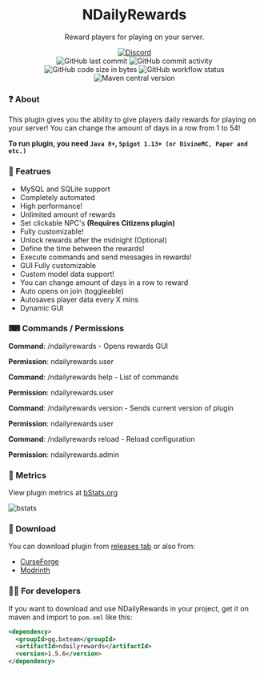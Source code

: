 <h1 align="center">
  NDailyRewards
</h1>

<p align="center">
    Reward players for playing on your server.
</p>

<div align="center">
    <a href="https://discord.gg/p7cxhw7E2M"><img src="https://img.shields.io/discord/931595732752953375?logo=discord&style=for-the-badge" alt="Discord"/></a>
    <br>
    <img src="https://img.shields.io/github/last-commit/BX-Team/NDailyRewards?style=for-the-badge" alt="GitHub last commit"/>
    <img src="https://img.shields.io/github/commit-activity/m/BX-Team/NDailyRewards?style=for-the-badge" alt="GitHub commit activity"/>
    <br>
    <img src="https://img.shields.io/github/languages/code-size/BX-Team/NDailyRewards?style=for-the-badge" alt="GitHub code size in bytes"/>
    <img src="https://img.shields.io/github/workflow/status/BX-Team/NDailyRewards/Java%20CI%20with%20Maven?style=for-the-badge" alt="GitHub workflow status"/>
    <img src="https://img.shields.io/maven-central/v/gq.bxteam/ndailyrewards?style=for-the-badge" alt="Maven central version"/>
</div>

### ❓ About
This plugin gives you the ability to give players daily rewards for playing on your server!
You can change the amount of days in a row from 1 to 54!

**To run plugin, you need `Java 8+`, `Spigot 1.13+ (or DivineMC, Paper and etc.)`**

### 🤖 Featrues
- MySQL and SQLite support
- Completely automated
- High performance!
- Unlimited amount of rewards
- Set clickable NPC's **(Requires Citizens plugin)**
- Fully customizable!
- Unlock rewards after the midnight (Optional)
- Define the time between the rewards!
- Execute commands and send messages in rewards!
- GUI Fully customizable
- Custom model data support!
- You can change amount of days in a row to reward
- Auto opens on join (toggleable)
- Autosaves player data every X mins
- Dynamic GUI

### ⌨ Commands / Permissions

**Command**: /ndailyrewards - Opens rewards GUI

**Permission**: ndailyrewards.user

**Command**: /ndailyrewards help - List of commands

**Permission**: ndailyrewards.user

**Command**: /ndailyrewards version - Sends current version of plugin

**Permission**: ndailyrewards.user

**Command**: /ndailyrewards reload - Reload configuration

**Permission**: ndailyrewards.admin


### 📡 Metrics
View plugin metrics at [bStats.org](https://bstats.org/plugin/bukkit/NDailyRewards/13844)

![bstats](https://bstats.org/signatures/bukkit/NDailyRewards.svg)


### 🔨 Download
You can download plugin from [releases tab](https://github.com/BX-Team/NDailyRewards/releases/latest) or also from:
- [CurseForge](http://curseforge.com/minecraft/bukkit-plugins/ndailyrewards)
- [Modrinth](https://modrinth.com/mod/ndailyrewards)

### 👩‍💻 For developers
If you want to download and use NDailyRewards in your project, get it on maven and import to `pom.xml` like this:

```xml
<dependency>
  <groupId>gq.bxteam</groupId>
  <artifactId>ndailyrewards</artifactId>
  <version>1.5.6</version>
</dependency>
```
